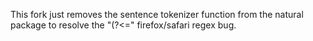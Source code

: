 This fork just removes the sentence tokenizer function from the natural package
to resolve the "(?<=" firefox/safari regex bug.